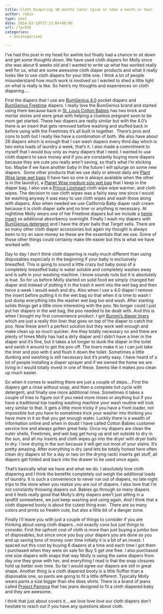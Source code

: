 ```yaml
---
title: Cloth Diapering 18 months later (give or take a month or two)
author: robin
type: post
date: 2014-03-18T17:13:04+00:00
url: /?p=926
categories:
  - Uncategorized

---
```

I&#8217;ve had this post in my head for awhile but finally had a chance to sit down and get some thoughts down. We have used cloth diapers for Molly since she was about 6 weeks old and I wanted to write up what has worked really well for us, what are some awesome cloth diaper products and what it really looks like to use cloth diapers for your little one. I think a lot of people misunderstand how much work is involved so I wanted to shed a little light on what is really is like. So here&#8217;s my thoughts and experiences on cloth diapering&#8230;.

First the diapers that I use are [BumGenius 4.0][1] pocket diapers and [BumGenius Freetime][2] diapers. I really love the BumGenius brand and started using them because back in [St. Louis Cotton Babies][3] has two brick and mortar stores and were great with helping a clueless pregnant soon to be mom get started. These two diapers are really similar but with the 4.0&#8217;s there is an insert that gets removed before washing and stuffed back in before using with the Freetimes it&#8217;s all built in together.  There&#8217;s pros and cons to both but I really like have a combination of both. We also have about 26 diapers which is enough that I can wash diapers every third day which is two extra loads of laundry a week, that&#8217;s it. I also made a commitment to myself that I would buy only as many diapers that I need. I wanted to use cloth diapers to save money and if you are constantly buying more diapers because they are cute you really aren&#8217;t saving, so that&#8217;s what I&#8217;m sticking too. Maybe if we have another baby in the future I will splurge on some new diapers.  Some other products that we use daily or almost daily are [Plant Wise large wet bags][4] (I have two so one is always available when the other is in the laundry), a [Planet Wise medium size wet ba][5]g that I keep in the diaper bag. I also use a [Prince Lionheart][6] cloth wipe wipe warmer, and cloth wipes. The decision to use cloth wipes was a fairly easy one since I would be washing anyway it was easy to use cloth wipes and wash those along with diapers. Also when needed we use California Baby diaper rash cream because it is cloth diaper safe and no liner or anything is necessary. At nighttime Molly wears one of her Freetime diapers but we include a [hemp insert][7] so additional absorbency overnight. Finally I wash my diapers with [BumGenius detergent][8] and I have the dryer balls that Target sells. There are so many other cloth diaper accessories but again my thought is always been to try an save money so these are the essentials that we use. Some of those other things could certainly make life easier but this is what we have worked with.

Day to day I don&#8217;t think cloth diapering is really much different than using disposables especially in the beginning if your baby is exclusively breastfed. This is going to sound a little crazy but baby poop of a completely breastfed baby is water soluble and completely washes away and is safe in your washing machine. I know sounds nuts but it is absolutely is true. So for us before Molly started on solid food we simply changed her diaper and instead of putting it in the trash it went into the wet bag and then twice a week I would wash and dry. Also when I use a 4.0 diaper I remove the insert before putting it in the wet bag so that when it is time to wash I just dump everything into the washer wet bag too and wash. After starting solids things get a little more interesting with the poo. No longer could I just put her diapers in the wet bag, the poo needed to be dealt with. And this is when I bought my first convenience product. I got [Bummi&#8217;s diaper liners][9] which are just a really thin liner that goes on top of the diaper to catch the poo. Now these aren&#8217;t a perfect solution but they work well enough and make clean up so much quicker. Are they totally necessary no and there are plenty of times Molly has had a dirty diaper and I didn&#8217;t have a liner in the diaper and it&#8217;s fine, but it takes a lot longer to dunk the diaper in the toilet and swish it around to get the poo off. The liners make it so I can just take the liner and poo with it and flush it down the toilet. Sometimes a little dunking and swishing is still necessary but it&#8217;s pretty easy. I have heard of a lot of people installing a diaper sprayer and if we owned the home we are living in I would totally invest in one of these. Seems like it makes poo clean up much easier.

So when it comes to washing there are just a couple of steps&#8230;.First the diapers get a rinse without soap, and then a complete hot cycle with detergent, and finally one more additional rinse. Sometimes it takes a couple of tries to figure out if you need more rinses or anything but if you have a traditional top loading washing machine your wash routine will look very similar to that. It gets a little more tricky if you have a front loader, not impossible but you have to sometimes trick your washer into thinking you have more in it so that you get enough water. Luckily there is a wealth of information online and when in doubt I have called Cotton Babies customer service line and always gotten great help. Once my diapers are clean the outer shells, Freetimes, and wet bag get hung up and set outside to dry in the sun, and all my inserts and cloth wipes go into the dryer with dryer balls to dry. I love drying in the sun because it will get out most of your stains. It&#8217;s pretty amazing. After everything is dry (and lets be totally honest here often clean dry diapers sit for a day or two on the drying rack) inserts get stuff, all diapers get folded and back into the drawer to be used once again.

That&#8217;s basically what we have and what we do. I absolutely love cloth diapering and I think the benefits completely out weigh the additional loads of laundry. It is such a convenience to never run out of diapers, no late night trips to the store when you realize you are out of diapers. I also love that I&#8217;m not constantly throwing diapers out. Babies go through so many diapers and it feels really good that Molly&#8217;s dirty diapers aren&#8217;t just sitting in a landfill somewhere, we just keep washing and using again. And I think that a cloth diapered booty is about the cutest thing ever.  There are so many colors and prints so freakin cute, but also a little bit of a danger zone.

Finally I&#8217;ll leave you with just a couple of things to consider if you are thinking about using cloth diapers&#8230;not exactly cons but just things to consider. First the upfront cost of cloth is more than just buying a jumbo box of disposables, but since once you buy your diapers you are done so you end up saving tons of money over time initially it is a bit of an invest. I spaced out this cost by buying 6 diapers at a time and each time I got them I purchased when they were on sale for Buy 5 get one free. I also purchased one size diapers with snaps that way Molly is using the same diapers from day one they grow with her, and everything I read is that the snap closures hold up better over time. So far I would agree our diapers are still in great shape. Another thing is a cloth diapered booty is a little fluffier than a disposable one, so pants are going to fit a little different. Typically Molly wears pants a size bigger than she does shirts. There is a brand of jeans called [Project Pamona][10] that has jeans designed to fit a cloth diapered baby and they are awesome.

I think that just about covers it&#8230;.we love love love our cloth diapers don&#8217;t hesitate to reach out if you have any questions about cloth.

 [1]: http://www.cottonbabies.com/product_info.php?cPath=98&products_id=2424
 [2]: http://www.cottonbabies.com/product_info.php?cPath=98&products_id=3101
 [3]: http://www.cottonbabies.com/
 [4]: http://www.cottonbabies.com/product_info.php?products_id=2139
 [5]: http://www.cottonbabies.com/product_info.php?products_id=2138
 [6]: http://www.princelionheart.com/site/n_bc_9001.html
 [7]: http://www.cottonbabies.com/product_info.php?products_id=107
 [8]: http://www.cottonbabies.com/product_info.php?cPath=98&products_id=3491
 [9]: http://www.amazon.com/Bummis-BL-L-Bio-Soft-Liner-Large/dp/B0025YWL4W/ref=sr_1_1?ie=UTF8&qid=1395162682&sr=8-1&keywords=bummis+liners
 [10]: http://www.projectpomonashop.com/